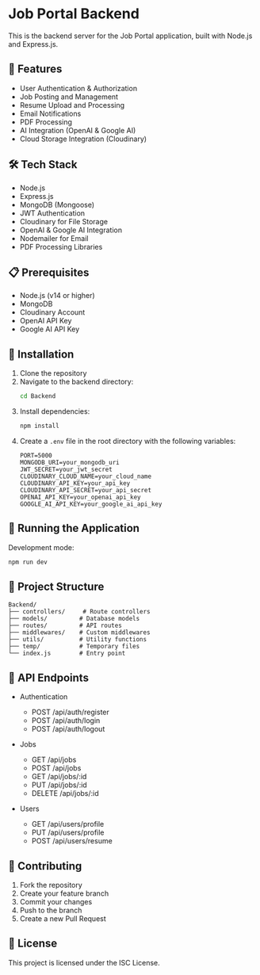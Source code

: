 # Job Portal Backend

This is the backend server for the Job Portal application, built with Node.js and Express.js.

## 🚀 Features

- User Authentication & Authorization
- Job Posting and Management
- Resume Upload and Processing
- Email Notifications
- PDF Processing
- AI Integration (OpenAI & Google AI)
- Cloud Storage Integration (Cloudinary)

## 🛠️ Tech Stack

- Node.js
- Express.js
- MongoDB (Mongoose)
- JWT Authentication
- Cloudinary for File Storage
- OpenAI & Google AI Integration
- Nodemailer for Email
- PDF Processing Libraries

## 📋 Prerequisites

- Node.js (v14 or higher)
- MongoDB
- Cloudinary Account
- OpenAI API Key
- Google AI API Key

## 🔧 Installation

1. Clone the repository
2. Navigate to the backend directory:
   ```bash
   cd Backend
   ```
3. Install dependencies:
   ```bash
   npm install
   ```
4. Create a `.env` file in the root directory with the following variables:
   ```
   PORT=5000
   MONGODB_URI=your_mongodb_uri
   JWT_SECRET=your_jwt_secret
   CLOUDINARY_CLOUD_NAME=your_cloud_name
   CLOUDINARY_API_KEY=your_api_key
   CLOUDINARY_API_SECRET=your_api_secret
   OPENAI_API_KEY=your_openai_api_key
   GOOGLE_AI_API_KEY=your_google_ai_api_key
   ```

## 🚀 Running the Application

Development mode:
```bash
npm run dev
```

## 📁 Project Structure

```
Backend/
├── controllers/     # Route controllers
├── models/         # Database models
├── routes/         # API routes
├── middlewares/    # Custom middlewares
├── utils/          # Utility functions
├── temp/           # Temporary files
└── index.js        # Entry point
```

## 🔐 API Endpoints

- Authentication
  - POST /api/auth/register
  - POST /api/auth/login
  - POST /api/auth/logout

- Jobs
  - GET /api/jobs
  - POST /api/jobs
  - GET /api/jobs/:id
  - PUT /api/jobs/:id
  - DELETE /api/jobs/:id

- Users
  - GET /api/users/profile
  - PUT /api/users/profile
  - POST /api/users/resume

## 🤝 Contributing

1. Fork the repository
2. Create your feature branch
3. Commit your changes
4. Push to the branch
5. Create a new Pull Request

## 📝 License

This project is licensed under the ISC License. 